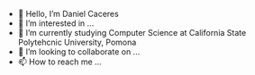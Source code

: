 - 👋 Hello, I’m Daniel Caceres
- 👀 I’m interested in ...
- 🌱 I’m currently studying Computer Science at California State Polytehcnic University, Pomona
- 💞️ I’m looking to collaborate on ...
- 📫 How to reach me ...

<!---
dannyphanth/dannyphanth is a ✨ special ✨ repository because its `README.md` (this file) appears on your GitHub profile.
You can click the Preview link to take a look at your changes.
--->
